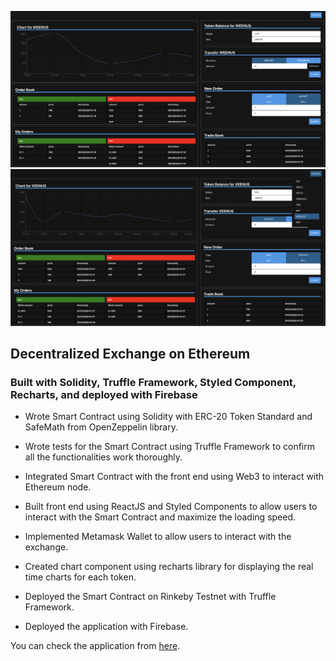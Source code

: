 ![alt text](https://github.com/own1t/dex/blob/main/preview/DEX1.png)
![alt text](https://github.com/own1t/dex/blob/main/preview/DEX2.png)

## Decentralized Exchange on Ethereum

### Built with Solidity, Truffle Framework, Styled Component, Recharts, and deployed with Firebase

- Wrote Smart Contract using Solidity with ERC-20 Token Standard and SafeMath from OpenZeppelin library.

- Wrote tests for the Smart Contract using Truffle Framework to confirm all the functionalities work thoroughly.

- Integrated Smart Contract with the front end using Web3 to interact with Ethereum node.

- Built front end using ReactJS and Styled Components to allow users to interact with the Smart Contract and maximize the loading speed.

- Implemented Metamask Wallet to allow users to interact with the exchange.

- Created chart component using recharts library for displaying the real time charts for each token.

- Deployed the Smart Contract on Rinkeby Testnet with Truffle Framework.

- Deployed the application with Firebase.

You can check the application from <a href="https://dapp-dex.web.app/" target="_blank">here</a>.
